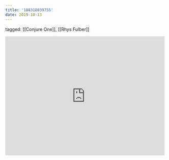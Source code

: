 ```yaml
---
title: '188318039755'
date: 2019-10-13
---
```

tagged: [[Conjure One]], [[Rhys Fulber]]
<iframe allow="accelerometer; autoplay; clipboard-write; encrypted-media; gyroscope; picture-in-picture" allowfullscreen="" frameborder="0" height="375" id="youtube_iframe" src="https://www.youtube.com/embed/o9sF-8_S2M0?feature=oembed&amp;enablejsapi=1&amp;origin=https://safe.txmblr.com&amp;wmode=opaque" width="500"></iframe>